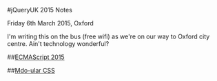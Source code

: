 #jQueryUK 2015 Notes

Friday 6th March 2015, Oxford

I'm writing this on the bus (free wifi) as we're on our way to Oxford city centre. Ain't technology wonderful?

##[ECMAScript 2015](notes/ecmascript-2015.md)

##[Mdo-ular CSS](notes/mdoular-css.md)